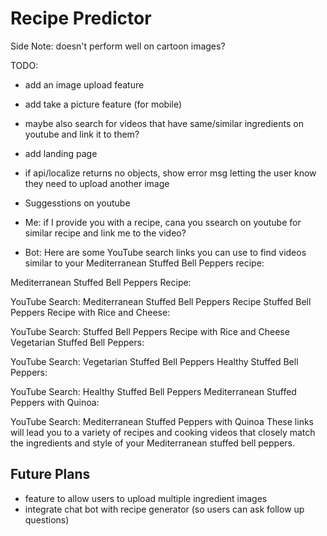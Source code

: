 # Recipe Predictor


Side Note: doesn't perform well on cartoon images?

TODO:
* add an image upload feature
* add take a picture feature (for mobile)
* maybe also search for videos that have same/similar ingredients on youtube and link it to them?
* add landing page
* if api/localize returns no objects, show error msg letting the user know they need to upload another image

* Suggesstions on youtube
* Me:  if I provide you with a recipe, cana you ssearch on youtube for similar recipe and link me to the video?
* Bot: Here are some YouTube search links you can use to find videos similar to your Mediterranean Stuffed Bell Peppers recipe:

Mediterranean Stuffed Bell Peppers Recipe:

YouTube Search: Mediterranean Stuffed Bell Peppers Recipe
Stuffed Bell Peppers Recipe with Rice and Cheese:

YouTube Search: Stuffed Bell Peppers Recipe with Rice and Cheese
Vegetarian Stuffed Bell Peppers:

YouTube Search: Vegetarian Stuffed Bell Peppers
Healthy Stuffed Bell Peppers:

YouTube Search: Healthy Stuffed Bell Peppers
Mediterranean Stuffed Peppers with Quinoa:

YouTube Search: Mediterranean Stuffed Peppers with Quinoa
These links will lead you to a variety of recipes and cooking videos that closely match the ingredients and style of your Mediterranean stuffed bell peppers.

## Future Plans
* feature to allow users to upload multiple ingredient images
* integrate chat bot with recipe generator (so users can ask follow up questions)